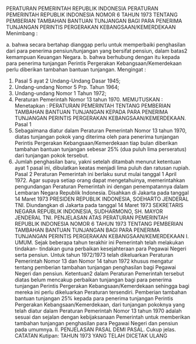  PERATURAN PEMERINTAH REPUBLIK INDONESIA PERATURAN PEMERINTAH REPUBLIK INDONESIA NOMOR 6 TAHUN 1973 TENTANG PEMBERIAN TAMBAHAN BANTUAN TUNJANGAN BAGI PARA PENERIMA TUNJANGAN PERINTIS PERGERAKAN KEBANGSAAN/KEMERDEKAAN
Menimbang :

a. bahwa secara bertahap dianggap perlu untuk memperbaiki penghasilan dari para penerima pensiun/tunjangan yang bersifat pensiun, dalam batas2 kemampuan Keuangan Negara.
b. bahwa berhubung dengan itu kepada para penerima tunjangan Perintis Pergerakan Kebangsaan/Kemerdekaan perlu diberikan tambahan bantuan tunjangan.
Mengingat :

1. Pasal 5 ayat 2 Undang-Undang Dasar 1945;
2. Undang-undang Nomor 5 Prp. Tahun 1964;
3. Undang-undang Nomor 1 Tahun 1972;
4. Peraturan Pemerintah Nomor 13 tahun 1970.
MEMUTUSKAN :
 Menetapkan : PERATURAN PEMERINTAH TENTANG PEMBERIAN TAMBAHAN BANTUAN TUNJANGAN KEPADA PARA PENERIMA TUNJANGAN PERINTIS PERGERAKAN KEBANGSAAN/KEMERDEKAAN.
Pasal 1
1. Sebagaimana diatur dalam Peraturan Pemerintah Nomor 13 tahun 1970, diatas tunjangan pokok yang diterima oleh para penerima tunjangan Perintis Pergerakan Kebangsaan/Kemerdekaan tiap bulan diberikan tambahan bantuan tunjangan sebesar 25% (dua puluh lima perseratus) dari tunjangan pokok tersebut.
2. Jumlah penghasilan baru, yakni setelah ditambah menurut ketentuan ayat 1 pasal ini, dibulatkan keatas menjadi lima puluh dan ratusan rupiah.
Pasal 2
Peraturan Pemerintah ini berlaku surut mulai tanggal 1 April 1972. Agar supaya setiap orang dapat mengetahuinya, memerintahkan pengundangan Peraturan Pemerintah ini dengan penempatannya dalam Lembaran Negara Republik Indonesia. Disahkan di Jakarta pada tanggal 14 Maret 1973 PRESIDEN REPUBLIK INDONESIA, SOEHARTO JENDERAL TNI. Diundangkan di Jakarta pada tanggal 14 Maret 1973 SEKRETARIS NEGARA REPUBLIK INDONESIA, SUDHARMONO, SH. MAYOR JENDERAL TNI. PENJELASAN ATAS PERATURAN PEMERINTAH REPUBLIK INDONESIA NOMOR 6 TAHUN 1973 TENTANG PEMBERIAN TAMBAHAN BANTUAN TUNJANGAN BAGI PARA PENERIMA TUNJANGAN PERINTIS PERGERAKAN KEBANGSAAN/KEMERDEKAAN I. UMUM. Sejak beberapa tahun terakhir ini Pemerintah telah melakukan tindakan- tindakan guna perbaikan kesejahteraan para Pegawai Negeri serta pensiun. Untuk tahun 1972/1973 telah dikeluarkan Peraturan Pemerintah Nomor 13 dan Nomor 14 tahun 1972 khusus mengatur tentang pemberian tambahan tunjangan penghasilan bagi Pegawai Negeri dan pensiun. Ketentuan2 dalam Peraturan Pemerintah tersebut diatas belum mencakup perbaikan tunjangan bagi para penerima tunjangan Perintis Pergerakan Kebangsaan/Kemerdekaan sehingga bagi mereka ini perlu dikeluarkan Peraturan tersendiri. Pemberian tambahan bantuan tunjangan 25% kepada para penerima tunjangan Perintis Pergerakan Kebangsaan/Kemerdekaan, dari tunjangan pokoknya yang telah diatur dalam Peraturan Pemerintah Nomor 13 tahun 1970 adalah sesuai dan sejalan dengan kebijaksanaan Pemerintah untuk memberikan tambahan tunjangan penghasilan para Pegawai Negeri dan pensiun pada umumnya. II. PENJELASAN PASAL DEMI PASAL. Cukup jelas. CATATAN Kutipan: TAHUN 1973 YANG TELAH DICETAK ULANG
